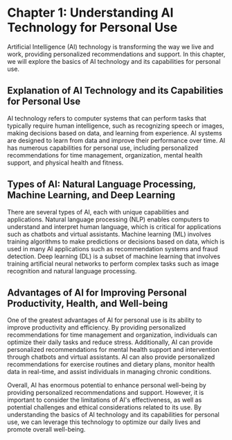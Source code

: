 Chapter 1: Understanding AI Technology for Personal Use
=======================================================

Artificial Intelligence (AI) technology is transforming the way we live and work, providing personalized recommendations and support. In this chapter, we will explore the basics of AI technology and its capabilities for personal use.

Explanation of AI Technology and its Capabilities for Personal Use
------------------------------------------------------------------

AI technology refers to computer systems that can perform tasks that typically require human intelligence, such as recognizing speech or images, making decisions based on data, and learning from experience. AI systems are designed to learn from data and improve their performance over time. AI has numerous capabilities for personal use, including personalized recommendations for time management, organization, mental health support, and physical health and fitness.

Types of AI: Natural Language Processing, Machine Learning, and Deep Learning
-----------------------------------------------------------------------------

There are several types of AI, each with unique capabilities and applications. Natural language processing (NLP) enables computers to understand and interpret human language, which is critical for applications such as chatbots and virtual assistants. Machine learning (ML) involves training algorithms to make predictions or decisions based on data, which is used in many AI applications such as recommendation systems and fraud detection. Deep learning (DL) is a subset of machine learning that involves training artificial neural networks to perform complex tasks such as image recognition and natural language processing.

Advantages of AI for Improving Personal Productivity, Health, and Well-being
----------------------------------------------------------------------------

One of the greatest advantages of AI for personal use is its ability to improve productivity and efficiency. By providing personalized recommendations for time management and organization, individuals can optimize their daily tasks and reduce stress. Additionally, AI can provide personalized recommendations for mental health support and intervention through chatbots and virtual assistants. AI can also provide personalized recommendations for exercise routines and dietary plans, monitor health data in real-time, and assist individuals in managing chronic conditions.

Overall, AI has enormous potential to enhance personal well-being by providing personalized recommendations and support. However, it is important to consider the limitations of AI's effectiveness, as well as potential challenges and ethical considerations related to its use. By understanding the basics of AI technology and its capabilities for personal use, we can leverage this technology to optimize our daily lives and promote overall well-being.
